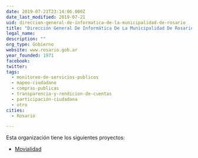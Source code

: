 ```yaml
---
date: 2019-07-21T23:14:06.000Z
date_last_modified: 2019-07-21
uid: direccion-general-de-informatica-de-la-municipalidad-de-rosario
title: "Dirección General De Informática De La Municipalidad De Rosario"
legal_name: 
description: ""
org_type: Gobierno
website: www.rosario.gob.ar
year_founded: 1971
facebook: 
twitter: 
tags:
  - monitoreo-de-servicios-publicos
  - mapeo-ciudadano
  - compras-publicas
  - transparencia-y-rendicion-de-cuentas
  - participación-ciudadana
  - otro
cities: 
  - Rosario

---
```


Esta organización tiene los siguientes proyectos:

- [Movialidad](/proyectos/movialidad)
